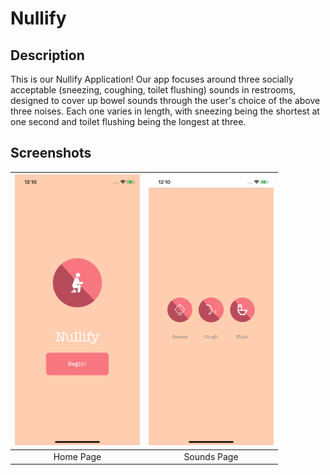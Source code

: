 # Nullify

## Description
This is our Nullify Application! Our app focuses around three socially acceptable (sneezing, coughing, toilet flushing) sounds in restrooms, designed to cover up bowel sounds through the user's choice of the above three noises. Each one varies in length, with sneezing being the shortest at one second and toilet flushing being the longest at three.

## Screenshots
| <img src="homescreen1.png" width="200"> | <img src="soundsscreen.png" width="200">           
| :-------------: | :-------------: |
| Home Page | Sounds Page |
